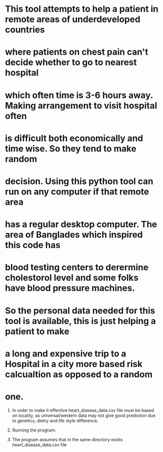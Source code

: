 # This tool attempts to help a patient in remote areas of underdeveloped countries
# where patients on chest pain can't decide whether to go to nearest hospital
# which often time is 3-6 hours away. Making arrangement to visit hospital often
# is difficult both economically and time wise. So they tend to make random
# decision. Using this python tool can run on any computer if that remote area
# has a regular desktop computer. The area of Banglades which inspired this code has
# blood testing centers to derermine cholestorol level and some folks have blood pressure machines.
# So the personal data needed for this tool is available, this is just helping a patient to make
# a long and expensive trip to a Hospital in a city more based risk calcualtion as opposed to a random
# one.


1. In order to make it effective heart_disease_data.csv file must be based on
   locality, as universal/western data may not give good prediction due to genetics,
   dietry and life style difference.

2. Running the program:  <py AI-heart-deasese-predict.py>

3. The program assumes that in the same directory exists heart_disease_data.csv file

